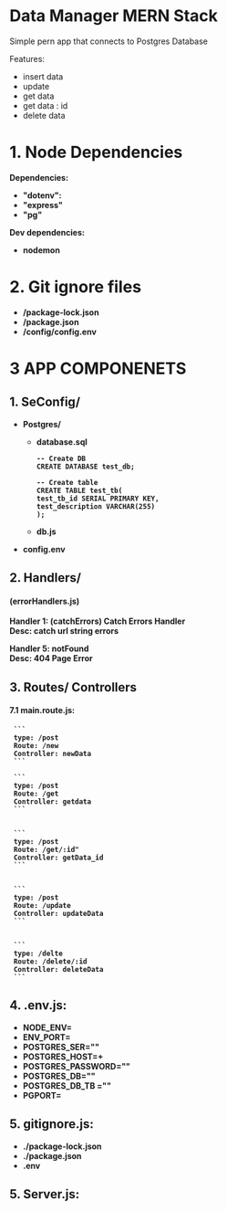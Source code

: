 # Data Manager MERN Stack
<p>
    Simple pern app that connects to Postgres Database
</p>

Features: <br>

+ insert data
+ update
+ get data
+ get data : id
+ delete data



# 1. Node Dependencies
<p>

<b>Dependencies:<b>

+ "dotenv":
+ "express"
+ "pg"

<b>Dev dependencies:<b> 

+ nodemon

</p>

# 2. Git ignore files 
+ /package-lock.json
+ /package.json
+ /config/config.env


# 3 APP COMPONENETS 

       
## 1. SeConfig/
+ Postgres/
  + database.sql <br>
    
     ```
     -- Create DB 
     CREATE DATABASE test_db;

     -- Create table 
     CREATE TABLE test_tb(
     test_tb_id SERIAL PRIMARY KEY,
     test_description VARCHAR(255)
     );
     ```
    
  + db.js

+ config.env

## 2. Handlers/
#### (errorHandlers.js)
    
Handler 1: (catchErrors) Catch Errors Handler <br>
Desc:  catch url string errors

Handler 5:  notFound <br>
Desc:   404 Page Error
   
## 3. Routes/ Controllers
#### 7.1 main.route.js:
    
     ```
     type: /post
     Route: /new
     Controller: newData
     ```
    
     ```
     type: /post
     Route: /get
     Controller: getdata
     ```
    
    
     ```
     type: /post
     Route: /get/:id"
     Controller: getData_id
     ```
    
    
     ```
     type: /post
     Route: /update
     Controller: updateData
     ```
    
    
     ```
     type: /delte
     Route: /delete/:id
     Controller: deleteData
     ```
    
    
## 4. .env.js:        
+ NODE_ENV=
+ ENV_PORT=
+ POSTGRES_SER=""
+ POSTGRES_HOST=+
+ POSTGRES_PASSWORD=""
+ POSTGRES_DB=""
+ POSTGRES_DB_TB =""
+ PGPORT= 

      
      
## 5. gitignore.js:
+ ./package-lock.json
+ ./package.json
+ .env
    
## 5. Server.js:
